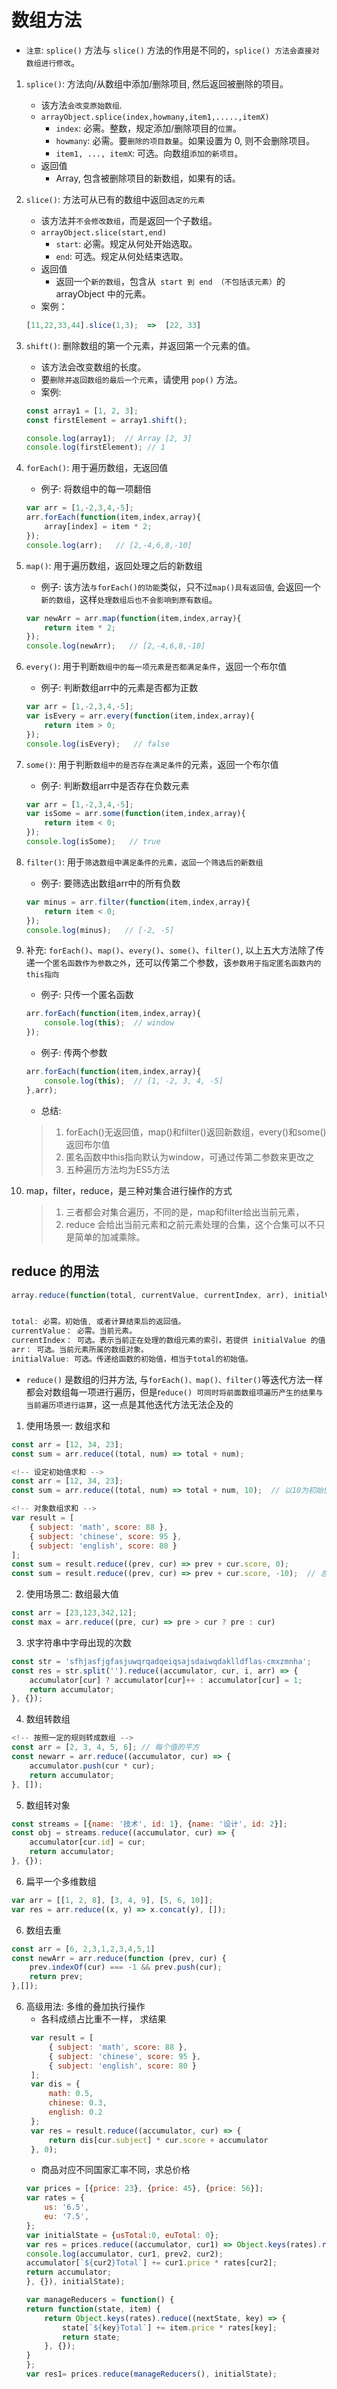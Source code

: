# 数组方法

* `注意`: `splice()` 方法与 `slice()` 方法的作用是不同的，`splice() 方法会直接对数组进行修改`。


1. `splice()`: 方法向/从数组中添加/删除项目, 然后返回被删除的项目。
    * 该方法`会改变原始数组`.
    * `arrayObject.splice(index,howmany,item1,.....,itemX)`
        * `index`: 必需。整数，规定添加/删除项目的`位置`。
        * `howmany`: 必需。要`删除的项目数量`。如果设置为 0, 则不会删除项目。
        * `item1, ..., itemX`: 可选。向数组`添加的新项目`。
    * 返回值
        * Array, 包含被删除项目的新数组，如果有的话。


2. `slice()`: 方法可从已有的数组中返回`选定的元素`
    * 该方法并`不会修改数组`，而是返回一个子数组。
    * `arrayObject.slice(start,end)`
        * `start`: 必需。规定从何处开始选取。
        * `end`: 可选。规定从何处结束选取。
    * 返回值
        * 返回一个`新的数组`，包含从` start 到 end （不包括该元素）`的 arrayObject 中的元素。
    * 案例：
    ```javascript
    [11,22,33,44].slice(1,3);  =>  [22, 33]
    ```

3. `shift()`: 删除数组的第一个元素，并返回第一个元素的值。
    * 该方法会改变数组的长度。
    * 要`删除并返回数组的最后一个元素`，请使用 `pop()` 方法。
    * 案例:
    ```javascript
    const array1 = [1, 2, 3];
    const firstElement = array1.shift();

    console.log(array1);  // Array [2, 3]
    console.log(firstElement); // 1
    ```
4. `forEach()`: 用于遍历数组，无返回值
    * 例子: 将数组中的每一项翻倍
    ```javascript
    var arr = [1,-2,3,4,-5];
    arr.forEach(function(item,index,array){
        array[index] = item * 2;
    });
    console.log(arr);   // [2,-4,6,8,-10]
    ```
5. `map()`: 用于遍历数组，返回处理之后的新数组
    * 例子: 该方法`与forEach()的功能`类似，只不过`map()具有返回值`, 会返回一个`新的数组`，这样`处理数组后也不会影响到原有数组`。
    ```javascript
    var newArr = arr.map(function(item,index,array){
        return item * 2;
    });
    console.log(newArr);   // [2,-4,6,8,-10]
    ```
6. `every()`: 用于判断`数组中的每一项元素是否都满足条件`，返回一个布尔值
    * 例子: 判断数组arr中的元素是否都为正数
    ```javascript
    var arr = [1,-2,3,4,-5];
    var isEvery = arr.every(function(item,index,array){
        return item > 0;
    });
    console.log(isEvery);   // false
    ```
7. `some()`: 用于判断`数组中的是否存在满足条件`的元素，返回一个布尔值
    * 例子: 判断数组arr中是否存在负数元素
    ```javascript
    var arr = [1,-2,3,4,-5];
    var isSome = arr.some(function(item,index,array){
        return item < 0;
    });
    console.log(isSome);   // true
    ```
8. `filter()`: 用于`筛选数组中满足条件的元素，返回一个筛选后的新数组`
    * 例子: 要筛选出数组arr中的所有负数
    ```javascript
    var minus = arr.filter(function(item,index,array){
        return item < 0;
    });
    console.log(minus);   // [-2, -5]
    ```
9. 补充: `forEach()`、`map()`、`every()`、`some()`、`filter()`, 以上五大方法除了传递一个`匿名函数作为参数之外`，还可以传第二个参数，该`参数用于指定匿名函数内的this指向`
    * 例子: 只传一个匿名函数
    ```javascript
    arr.forEach(function(item,index,array){
        console.log(this);  // window
    });
    ```
    * 例子: 传两个参数
    ```javascript
    arr.forEach(function(item,index,array){
        console.log(this);  // [1, -2, 3, 4, -5]
    },arr);
    ```
    * 总结: 
    > 1. forEach()无返回值，map()和filter()返回新数组，every()和some()返回布尔值
    > 2. 匿名函数中this指向默认为window，可通过传第二参数来更改之
    > 3. 五种遍历方法均为ES5方法

4. map，filter，reduce，是三种对集合进行操作的方式
    > 1. 三者都会对集合遍历，不同的是，map和filter给出当前元素，
    > 2. reduce 会给出当前元素和之前元素处理的合集，这个合集可以不只是简单的加减乘除。



## reduce 的用法
``` javascript
array.reduce(function(total, currentValue, currentIndex, arr), initialValue);


total: 必需。初始值, 或者计算结束后的返回值。
currentValue： 必需。当前元素。
currentIndex： 可选。表示当前正在处理的数组元素的索引，若提供 initialValue 的值，则索引为0，否则索引为1。
arr： 可选。当前元素所属的数组对象。
initialValue: 可选。传递给函数的初始值，相当于total的初始值。
```

* `reduce()` 是数组的归并方法, 与`forEach()、map()、filter()`等迭代方法一样都会对数组每一项进行遍历，但是r`educe() 可同时将前面数组项遍历产生的结果与当前遍历项进行运算`，这一点是其他迭代方法无法企及的




1. 使用场景一: 数组求和
```javascript
const arr = [12, 34, 23];
const sum = arr.reduce((total, num) => total + num);

<!-- 设定初始值求和 -->
const arr = [12, 34, 23];
const sum = arr.reduce((total, num) => total + num, 10);  // 以10为初始值求和

<!-- 对象数组求和 -->
var result = [
    { subject: 'math', score: 88 },
    { subject: 'chinese', score: 95 },
    { subject: 'english', score: 80 }
];
const sum = result.reduce((prev, cur) => prev + cur.score, 0); 
const sum = result.reduce((prev, cur) => prev + cur.score, -10);  // 总分扣除10分
```

2. 使用场景二: 数组最大值
```javascript
const arr = [23,123,342,12];
const max = arr.reduce((pre, cur) => pre > cur ? pre : cur)
```

3. 求字符串中字母出现的次数
```javascript
const str = 'sfhjasfjgfasjuwqrqadqeiqsajsdaiwqdaklldflas-cmxzmnha';
const res = str.split('').reduce((accumulator, cur, i, arr) => {
    accumulator[cur] ? accumulator[cur]++ : accumulator[cur] = 1; 
    return accumulator;
}, {});
```

4. 数组转数组
```javascript
<!-- 按照一定的规则转成数组 -->
const arr = [2, 3, 4, 5, 6]; // 每个值的平方
const newarr = arr.reduce((accumulator, cur) => {
    accumulator.push(cur * cur); 
    return accumulator;
}, []);
```

5. 数组转对象
```javascript
const streams = [{name: '技术', id: 1}, {name: '设计', id: 2}];
const obj = streams.reduce((accumulator, cur) => {
    accumulator[cur.id] = cur; 
    return accumulator;
}, {});   
```

6. 扁平一个多维数组
```javascript
var arr = [[1, 2, 8], [3, 4, 9], [5, 6, 10]];
var res = arr.reduce((x, y) => x.concat(y), []);
```

6. 数组去重
```javascript
const arr = [6, 2,3,1,2,3,4,5,1]
const newArr = arr.reduce(function (prev, cur) {
    prev.indexOf(cur) === -1 && prev.push(cur);
    return prev;
},[]);
```







6. 高级用法: 多维的叠加执行操作
   * 各科成绩占比重不一样， 求结果
   ```javascript
    var result = [
        { subject: 'math', score: 88 },
        { subject: 'chinese', score: 95 },
        { subject: 'english', score: 80 }
    ];
    var dis = {
        math: 0.5,
        chinese: 0.3,
        english: 0.2
    };
    var res = result.reduce((accumulator, cur) => {
        return dis[cur.subject] * cur.score + accumulator
    }, 0);
   ```
   * 商品对应不同国家汇率不同，求总价格
    ```javascript
    var prices = [{price: 23}, {price: 45}, {price: 56}];
    var rates = {
        us: '6.5',
        eu: '7.5',
    };
    var initialState = {usTotal:0, euTotal: 0};
    var res = prices.reduce((accumulator, cur1) => Object.keys(rates).reduce((prev2, cur2) => {
    console.log(accumulator, cur1, prev2, cur2);
    accumulator[`${cur2}Total`] += cur1.price * rates[cur2];
    return accumulator;
    }, {}), initialState);

    var manageReducers = function() {
    return function(state, item) {
        return Object.keys(rates).reduce((nextState, key) => {
            state[`${key}Total`] += item.price * rates[key];
            return state;
        }, {});
    }
    };
    var res1= prices.reduce(manageReducers(), initialState);
    ```







